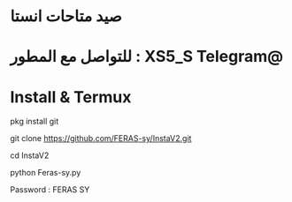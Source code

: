 # صيد متاحات انستا 
# للتواصل مع المطور : XS5_S Telegram@

# Install & Termux 

pkg install git 

git clone https://github.com/FERAS-sy/InstaV2.git

cd InstaV2

python Feras-sy.py

Password  :  FERAS SY
